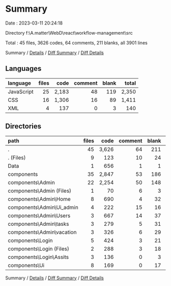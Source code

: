 # Summary

Date : 2023-03-11 20:24:18

Directory f:\\A.matter\\WebD\\react\\workflow-management\\src

Total : 45 files,  3626 codes, 64 comments, 211 blanks, all 3901 lines

Summary / [Details](details.md) / [Diff Summary](diff.md) / [Diff Details](diff-details.md)

## Languages
| language | files | code | comment | blank | total |
| :--- | ---: | ---: | ---: | ---: | ---: |
| JavaScript | 25 | 2,183 | 48 | 119 | 2,350 |
| CSS | 16 | 1,306 | 16 | 89 | 1,411 |
| XML | 4 | 137 | 0 | 3 | 140 |

## Directories
| path | files | code | comment | blank | total |
| :--- | ---: | ---: | ---: | ---: | ---: |
| . | 45 | 3,626 | 64 | 211 | 3,901 |
| . (Files) | 9 | 123 | 10 | 24 | 157 |
| Data | 1 | 656 | 1 | 1 | 658 |
| components | 35 | 2,847 | 53 | 186 | 3,086 |
| components\\Admin | 22 | 2,254 | 50 | 148 | 2,452 |
| components\\Admin (Files) | 1 | 70 | 6 | 3 | 79 |
| components\\Admin\\Home | 8 | 690 | 4 | 32 | 726 |
| components\\Admin\\Ui_admin | 4 | 222 | 15 | 16 | 253 |
| components\\Admin\\Users | 3 | 667 | 14 | 37 | 718 |
| components\\Admin\\tasks | 3 | 279 | 5 | 31 | 315 |
| components\\Admin\\vacation | 3 | 326 | 6 | 29 | 361 |
| components\\Login | 5 | 424 | 3 | 21 | 448 |
| components\\Login (Files) | 2 | 288 | 3 | 18 | 309 |
| components\\Login\\Assits | 3 | 136 | 0 | 3 | 139 |
| components\\Ui | 8 | 169 | 0 | 17 | 186 |

Summary / [Details](details.md) / [Diff Summary](diff.md) / [Diff Details](diff-details.md)